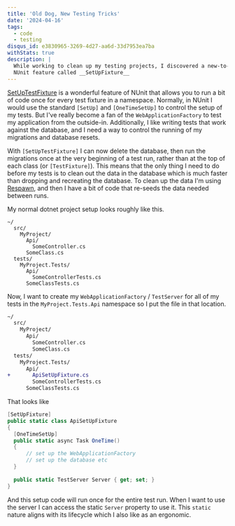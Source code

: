 ```yaml
---
title: 'Old Dog, New Testing Tricks'
date: '2024-04-16'
tags:
  - code
  - testing
disqus_id: e3830965-3269-4d27-aa6d-33d7953ea7ba
withStats: true
description: |
  While working to clean up my testing projects, I discovered a new-to-me 
  NUnit feature called __SetUpFixture__
---
```


[SetUpTestFixture](https://docs.nunit.org/articles/nunit/writing-tests/attributes/setupfixture.html) is a wonderful feature of NUnit that allows you to run a bit of code once for every test fixture in a namespace. Normally, in NUnit I would use the standard `[SetUp]` and `[OneTimeSetUp]` to control the setup of my tests. But I've really become a fan of the `WebApplicationFactory` to test my application from the outside-in. Additionally, I like writing tests that work against the database, and I need a way to control the running of my migrations and database resets.

With `[SetUpTestFixture]` I can now delete the database, then run the migrations once at the very beginning of a test run, rather than at the top of each class (or `[TestFixture]`). This means that the only thing I need to do before my tests is to clean out the data in the database which is much faster than dropping and recreating the database. To clean up the data I'm using [Respawn](https://github.com/jbogard/Respawn), and then I have a bit of code that re-seeds the data needed between runs.

My normal dotnet project setup looks roughly like this.

```
~/
  src/
    MyProject/
      Api/
        SomeController.cs
      SomeClass.cs
  tests/
    MyProject.Tests/
      Api/
        SomeControllerTests.cs
      SomeClassTests.cs
```

Now, I want to create my `WebApplicationFactory` / `TestServer` for all of my tests in the `MyProject.Tests.Api` namespace so I put the file in that location.

```diff
~/
  src/
    MyProject/
      Api/
        SomeController.cs
        SomeClass.cs
  tests/
    MyProject.Tests/
      Api/
+       ApiSetUpFixture.cs
        SomeControllerTests.cs
      SomeClassTests.cs
```

That looks like

```csharp
[SetUpFixture]
public static class ApiSetUpFixture
{
  [OneTimeSetUp]
  public static async Task OneTime() 
  {
      // set up the WebApplicationFactory
      // set up the database etc
  }
  
  public static TestServer Server { get; set; }
}
```
And this setup code will run once for the entire test run. When I want to use the server I can access the static `Server` property to use it. This `static` nature aligns with its lifecycle which I also like as an ergonomic.
